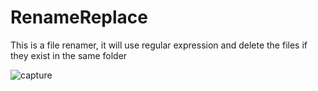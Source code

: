 # RenameReplace
This is a file renamer, it will use regular expression and delete the files if they exist in the same folder

![capture](https://user-images.githubusercontent.com/9623964/36502000-79d1cc4e-16fd-11e8-9375-7280b59ac196.PNG)

